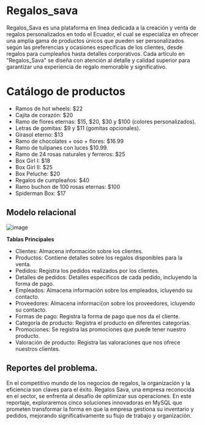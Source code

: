 # Regalos_sava
Regalos_Sava es una plataforma en línea dedicada a la creación y venta de regalos personalizados en todo el Ecuador, el cual se especializa en ofrecer una amplia gama de productos únicos que pueden ser personalizados según las preferencias y ocasiones específicas de los clientes, desde regalos para cumpleaños hasta detalles corporativos. Cada artículo en "Regalos_Sava" se diseña con atención al detalle y calidad superior para garantizar una experiencia de regalo memorable y significativo.

# Catálogo de productos
* Ramos de hot wheels: $22
* Cajita de corazón: $20
* Ramo de flores eternas: $15, $20, $30 y $100 (colores personalizados).
* Letras de gomitas: $9 y $11 (gomitas opcionales).
* Girasol eterno: $13
* Ramo de chocolates + oso + flores: $16.99
* Ramo de tulipanes con luces $10.99.
* Ramo de 24 rosas naturales y ferreros: $25
* Box Girl I: $18
* Box Girl II: $25
* Box Peluche: $20
* Regalos de cumpleaños: $40
* Ramo buchon de 100 rosas eternas: $100
* Spiderman Box: $17

## Modelo relacional
![image](https://github.com/Valezzz14/Regalos_sava/assets/169208862/7921cb82-b4db-452c-bbb9-3978d746bb6a)



**Tablas Principales**
* Clientes: Almacena información sobre los clientes.
* Productos: Contiene detalles sobre los regalos disponibles para la venta.
* Pedidos: Registra los pedidos realizados por los clientes.
* Detalles de pedidos: Detalles específicos de cada pedido, incluyendo la forma de pago.
* Empleados: Almacena información sobre los empleados, icluyendo su contacto.
* Proveedores: Almacena informaci{on sobre los proveedores, icluyendo su contacto.
* Formas de pago: Registra la forma de pago que nos da el cliente.
* Categoría de producto: Registra el producto en diferentes categorías.
* Promociones: Se registra las promociones que puede tener nuestro producto.
* Valoración de producto: Registra las valoraciones que nos ofrece nuestros clientes.

## Reportes del problema.
En el competitivo mundo de los negocios de regalos, la organización y la eficiencia son claves para el éxito. Regalos Sava, una empresa reconocida en el sector, se enfrenta al desafío de optimizar sus operaciones. En este reportaje, exploraremos cinco soluciones innovadoras en MySQL que prometen transformar la forma en que la empresa gestiona su inventario y pedidos, mejorando significativamente su flujo de trabajo y organización.

